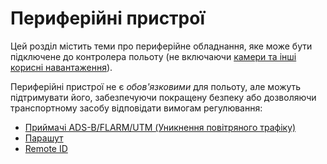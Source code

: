 # Периферійні пристрої

Цей розділ містить теми про периферійне обладнання, яке може бути підключене до контролера польоту (не включаючи [камери та інші корисні навантаження](../payloads/index.md)).

Периферійні пристрої не є _обов'язковими_ для польоту, але можуть підтримувати його, забезпечуючи покращену безпеку або дозволяючи транспортному засобу відповідати вимогам регулювання:

- [Приймачі ADS-B/FLARM/UTM (Уникнення повітряного трафіку)](../peripherals/adsb_flarm.md)
- [Парашут](../peripherals/parachute.md)
- [Remote ID](../peripherals/remote_id.md)
